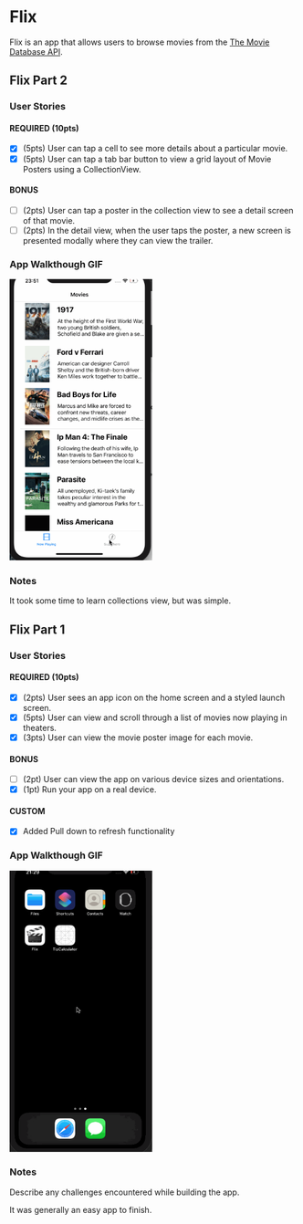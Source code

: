 # Flix

Flix is an app that allows users to browse movies from the [The Movie Database API](http://docs.themoviedb.apiary.io/#).

## Flix Part 2

### User Stories

#### REQUIRED (10pts)
- [x] (5pts) User can tap a cell to see more details about a particular movie.
- [x] (5pts) User can tap a tab bar button to view a grid layout of Movie Posters using a CollectionView.

#### BONUS
- [ ] (2pts) User can tap a poster in the collection view to see a detail screen of that movie.
- [ ] (2pts) In the detail view, when the user taps the poster, a new screen is presented modally where they can view the trailer.

### App Walkthough GIF

<img src="https://github.com/vidurgupta01/flix-cs490/raw/master/FlixPart2_VidurGupta.gif" width=250><br>

### Notes
It took some time to learn collections view, but was simple.


## Flix Part 1

### User Stories

#### REQUIRED (10pts)
- [x] (2pts) User sees an app icon on the home screen and a styled launch screen.
- [x] (5pts) User can view and scroll through a list of movies now playing in theaters.
- [x] (3pts) User can view the movie poster image for each movie.

#### BONUS
- [ ] (2pt) User can view the app on various device sizes and orientations.
- [x] (1pt) Run your app on a real device.

#### CUSTOM 
- [x] Added Pull down to refresh functionality

### App Walkthough GIF
<img src="https://github.com/vidurgupta01/flix-cs490/raw/master/FlixPart1_VidurGupta_2.gif" width=250><br>

### Notes
Describe any challenges encountered while building the app.

It was generally an easy app to finish.
